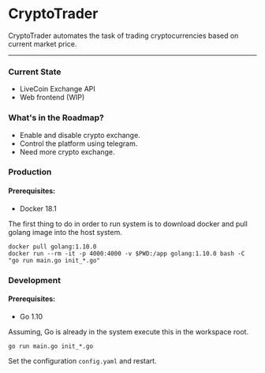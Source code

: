 # CryptoTrader

CryptoTrader automates the task of trading cryptocurrencies based on current market price.

***

### Current State

+ LiveCoin Exchange API
+ Web frontend (WIP)

### What's in the Roadmap?

- Enable and disable crypto exchange.
- Control the platform using telegram.
- Need more crypto exchange.

### Production

#### Prerequisites:

+ Docker 18.1

The first thing to do in order to run system is to download docker and pull golang image into the host system.

~~~
docker pull golang:1.10.0
docker run --rm -it -p 4000:4000 -v $PWD:/app golang:1.10.0 bash -C "go run main.go init_*.go"
~~~

### Development

#### Prerequisites:

+ Go 1.10

Assuming, Go is already in the system execute this in the workspace root.

~~~
go run main.go init_*.go
~~~

Set the configuration `config.yaml` and restart.
